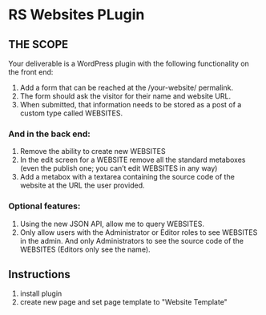 # RS Websites PLugin

## THE SCOPE
Your deliverable is a WordPress plugin with the following functionality on the front end:
1) Add a form that can be reached at the /your-website/ permalink.
2) The form should ask the visitor for their name and website URL.
3) When submitted, that information needs to be stored as a post of a custom type called
   WEBSITES. 
### And in the back end:
1) Remove the ability to create new WEBSITES
2) In the edit screen for a WEBSITE remove all the standard metaboxes (even the
   publish one; you can’t edit WEBSITES in any way)
3) Add a metabox with a textarea containing the source code of the website at the URL
   the user provided.
### Optional features:
1) Using the new JSON API, allow me to query WEBSITES.
2) Only allow users with the Administrator or Editor roles to see WEBSITES in the admin.
   And only Administrators to see the source code of the WEBSITES (Editors only see
   the name).


## Instructions
1) install plugin
2) create new page and set page template to "Website Template"
